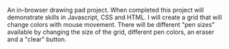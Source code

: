 An in-browser drawing pad project.
When completed this project will demonstrate skills in Javascript, CSS and HTML.
I will create a grid that will change colors with mouse movement. There will be different "pen sizes" available by changing the size of the grid, different pen colors, an eraser and a "clear" button.